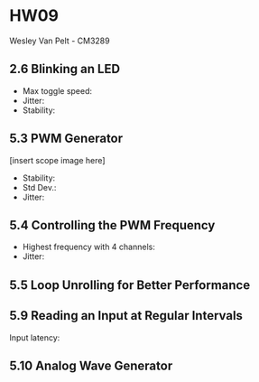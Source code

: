 # HW09
Wesley Van Pelt - CM3289

## 2.6 Blinking an LED
* Max toggle speed:
* Jitter:  
* Stability:

## 5.3 PWM Generator
[insert scope image here]
* Stability:
* Std Dev.:
* Jitter:

## 5.4 Controlling the PWM Frequency
* Highest frequency with 4 channels:
* Jitter:

## 5.5 Loop Unrolling for Better Performance

## 5.9 Reading an Input at Regular Intervals
Input latency:

## 5.10 Analog Wave Generator
